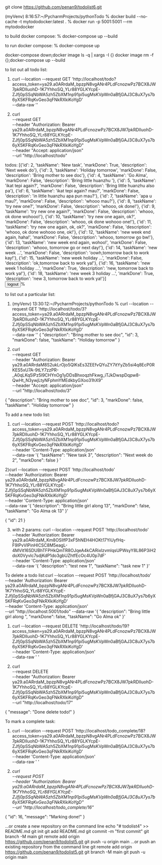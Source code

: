 git clone https://github.com/penan9/todolist6.git

(myVenv) 8:16:57:~/PycharmProjects/pythonTodo
% docker build --no-cache -t mytododocker:latest .
% docker run -p 5001:5001 --rm mytododocker

to build docker compose:
% docker-compose up --build

to run docker compose:
% docker-compose up

docker-compose down;docker image ls -q | xargs -I {} docker image rm -f {};docker-compose up --build

to list out all todo list:
1) curl --location --request GET 'http://localhost/todo?access_token=ya29.a0ARrdaM_bpzpN8vgANr4PLdFcnozwPz7BCX8JW7pkRDlIuohD-1K7YhhoSQ_YLr88YGLKYcpE-ZJfj0pSSqNbWA5zh5ZbXM1np91pi5ugMsKVpWn0aBfjGAJ3C8uX7ys7b6yX5KFRqKvGeo3qFNkRXkiKoYgD' \
--data-raw ''

2) curl \
--request GET \
--header "Authorization: Bearer ya29.a0ARrdaM_bpzpN8vgANr4PLdFcnozwPz7BCX8JW7pkRDlIuohD-1K7YhhoSQ_YLr88YGLKYcpE-ZJfj0pSSqNbWA5zh5ZbXM1np91pi5ugMsKVpWn0aBfjGAJ3C8uX7ys7b6yX5KFRqKvGeo3qFNkRXkiKoYgD" \
--header "Accept: application/json" \
--url "http://localhost/todo"

todos: [{'id': 2, 'taskName': 'New task', 'markDone': True, 'description': 'Next week do'}, {'id': 3, 'taskName': 'Holiday tomorrow', 'markDone': False, 'description': 'Bring mother to see doc'}, {'id': 4, 'taskName': 'Go Alma', 'markDone': False, 'description': 'Bring little huanzhu '}, {'id': 5, 'taskName': 'ikat tepi again?', 'markDone': False, 'description': 'Bring little huanzhu also pa'}, {'id': 6, 'taskName': 'ikat tepi again? mau?', 'markDone': False, 'description': 'in little huanzhu apa pun mau?'}, {'id': 7, 'taskName': 'apa u mau?', 'markDone': False, 'description': 'whooo mau?'}, {'id': 8, 'taskName': 'try new one?', 'markDone': False, 'description': 'whooo, ok done!'}, {'id': 9, 'taskName': 'try new one again?', 'markDone': False, 'description': 'whooo, ok done wohooo!'}, {'id': 10, 'taskName': 'try new one again, ok?', 'markDone': False, 'description': 'whooo, ok done wohooo one!'}, {'id': 11, 'taskName': 'try new one again, ok, ok?', 'markDone': False, 'description': 'whooo, ok done wohooo one, ok!'}, {'id': 12, 'taskName': 'new week end again, haha!', 'markDone': False, 'description': 'whooo, tomorrow go bw!'}, {'id': 13, 'taskName': 'new week end again, wohoo!', 'markDone': False, 'description': 'whooo, tomorrow go or next day!'}, {'id': 14, 'taskName': 'new week ...', 'markDone': False, 'description': 'oowh,tomorrow back to work kay!'}, {'id': 15, 'taskName': 'new week holiday ...', 'markDone': False, 'description': 'ok,tomorrow back to work ya!'}, {'id': 16, 'taskName': 'new week 1 holiday ...', 'markDone': True, 'description': 'new, tomorrow back to work ya!'}, {'id': 18, 'taskName': 'new week 3 holiday ...', 'markDone': True, 'description': 'new 3, tomorrow back to work ya!'}]         <br> <a href='/logout'><button>logout</button></a>%

to list out a particular list:
1) (myVenv) 13:30:12:~/PycharmProjects/pythonTodo
% curl --location --request GET 'http://localhost/todo/3?access_token=ya29.a0ARrdaM_bpzpN8vgANr4PLdFcnozwPz7BCX8JW7pkRDlIuohD-1K7YhhoSQ_YLr88YGLKYcpE-ZJfj0pSSqNbWA5zh5ZbXM1np91pi5ugMsKVpWn0aBfjGAJ3C8uX7ys7b6yX5KFRqKvGeo3qFNkRXkiKoYgD' \
--data-raw ''
{
  "description": "Bring mother to see doc",
  "id": 3,
  "markDone": false,
  "taskName": "Holiday tomorrow"
}

2) curl \
--request GET \
--header "Authorization: Bearer ya29.a0ARrdaM8S2ukLrOjo5QlKsEs3ZEEfvQYuZY7itYyZb5si4q8EcP0RKES5xU7A-9tLY7zzPR-_A0qLKq5lPz5l9CHYnOg1yDDsBhxoqzhFkwg_iTJkDwspDqpw8-QwHt_N3ywjLtyNFphmYMEdkbyGXoo31hX9" \
--header "Accept: application/json" \
--url "http://localhost/todo/3"

{
  "description": "Bring mother to see doc",
  "id": 3,
  "markDone": false,
  "taskName": "Holiday tomorrow"
}

To add a new todo list:
1) curl --location --request POST 'http://localhost/todo?access_token=ya29.a0ARrdaM_bpzpN8vgANr4PLdFcnozwPz7BCX8JW7pkRDlIuohD-1K7YhhoSQ_YLr88YGLKYcpE-ZJfj0pSSqNbWA5zh5ZbXM1np91pi5ugMsKVpWn0aBfjGAJ3C8uX7ys7b6yX5KFRqKvGeo3qFNkRXkiKoYgD' \
--header 'Content-Type: application/json' \
--data-raw '{
"taskName": "New task 3",
"description": "Next week do 2",
"markDone": false
}
'

2)curl --location --request POST 'http://localhost/todo' \
--header 'Authorization: Bearer ya29.a0ARrdaM_bpzpN8vgANr4PLdFcnozwPz7BCX8JW7pkRDlIuohD-1K7YhhoSQ_YLr88YGLKYcpE-ZJfj0pSSqNbWA5zh5ZbXM1np91pi5ugMsKVpWn0aBfjGAJ3C8uX7ys7b6yX5KFRqKvGeo3qFNkRXkiKoYgD' \
--header 'Content-Type: application/json' \
--data-raw '{
    "description": "Bring little girl along 13",
    "markDone": false,
    "taskName": "Go Alma ok 13"
}'

{
    "id": 21
}

3) with 2 params:
curl --location --request POST 'http://localhost/todo' \
--header 'Authorization: Bearer ya29.a0ARrdaM_Km8OSIlfP3xF5hNEH4HOKt17YiUyfHq-F9IPvVlPinHICSC8M5eagL-4MVit16SDUBhTFPHkQmTR8OJqeA4kCARixlzvmlqsUPWsyY8L86P3iH2doX0Vyvlc7sdjKdP1do3gbUZhtfEcOc4U0p7dF' \
--header 'Content-Type: application/json' \
--data-raw '{
    "description": "test new 1",
    "taskName": "task new 1"
}'

To delete a todo list:curl --location --request POST 'http://localhost/todo' \
--header 'Authorization: Bearer ya29.a0ARrdaM_bpzpN8vgANr4PLdFcnozwPz7BCX8JW7pkRDlIuohD-1K7YhhoSQ_YLr88YGLKYcpE-ZJfj0pSSqNbWA5zh5ZbXM1np91pi5ugMsKVpWn0aBfjGAJ3C8uX7ys7b6yX5KFRqKvGeo3qFNkRXkiKoYgD' \
--header 'Content-Type: application/json' \
--url "http://localhost:5001/todo"
--data-raw '{ "description": "Bring little girl along ", "markDone": false, "taskName": "Go Alma ok" }'

1) curl --location --request DELETE 'http://localhost/todo/19?access_token=ya29.a0ARrdaM_bpzpN8vgANr4PLdFcnozwPz7BCX8JW7pkRDlIuohD-1K7YhhoSQ_YLr88YGLKYcpE-ZJfj0pSSqNbWA5zh5ZbXM1np91pi5ugMsKVpWn0aBfjGAJ3C8uX7ys7b6yX5KFRqKvGeo3qFNkRXkiKoYgD' \
--header 'Content-Type: application/json' \
--data-raw '
'

2) curl \
--request DELETE \
--header "Authorization: Bearer ya29.a0ARrdaM_bpzpN8vgANr4PLdFcnozwPz7BCX8JW7pkRDlIuohD-1K7YhhoSQ_YLr88YGLKYcpE-ZJfj0pSSqNbWA5zh5ZbXM1np91pi5ugMsKVpWn0aBfjGAJ3C8uX7ys7b6yX5KFRqKvGeo3qFNkRXkiKoYgD" \
--url "http://localhost/todo/17"

{
  "message": "Done delete todo!"
}

To mark a complete task:
1) curl --location --request POST 'http://localhost/todo_complete/18?access_token=ya29.a0ARrdaM_bpzpN8vgANr4PLdFcnozwPz7BCX8JW7pkRDlIuohD-1K7YhhoSQ_YLr88YGLKYcpE-ZJfj0pSSqNbWA5zh5ZbXM1np91pi5ugMsKVpWn0aBfjGAJ3C8uX7ys7b6yX5KFRqKvGeo3qFNkRXkiKoYgD' \
--header 'Content-Type: application/json' \
--data-raw '
'

2) _curl \
--request POST \
--header "Authorization: Bearer ya29.a0ARrdaM_bpzpN8vgANr4PLdFcnozwPz7BCX8JW7pkRDlIuohD-1K7YhhoSQ_YLr88YGLKYcpE-ZJfj0pSSqNbWA5zh5ZbXM1np91pi5ugMsKVpWn0aBfjGAJ3C8uX7ys7b6yX5KFRqKvGeo3qFNkRXkiKoYgD" \
--url "http://localhost/todo_complete/16"_

{
  "id": 16,
  "message": "Marking done!"
}


…or create a new repository on the command line
 echo "# todolist4" >> README.md
git init
git add README.md
git commit -m "first commit"
git branch -M main
git remote add origin https://github.com/penan9/todolist5.git
git push -u origin main
…or push an existing repository from the command line
 git remote add origin https://github.com/penan9/todolist5.git
git branch -M main
git push -u origin main
